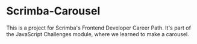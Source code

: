 # Scrimba-Carousel


This is a project for Scrimba's Frontend Developer Career Path.  It's part of the JavaScript Challenges module, where we learned to make a carousel.
